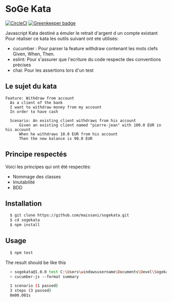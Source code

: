 # SoGe Kata
[![CircleCI](https://circleci.com/gh/maissani/sogekata.svg?style=svg)](https://circleci.com/gh/maissani/sogekata) [![Greenkeeper badge](https://badges.greenkeeper.io/maissani/sogekata.svg)](https://greenkeeper.io/)

Javascript Kata destiné a émuler le retrait d'argent d un compte existant
Pour réaliser ce kata les outils suivant ont ete utilisés:

- cucumber : Pour parser la feature withdraw contenant les mots clefs Given, When, Then.
- eslint: Pour s'assurer que l'ecriture du code respecte des conventions précises
- chai: Pour les assertions lors d'un test

## Le sujet du kata
``` gherkin
Feature: Withdraw from account
  As a client of the bank
  I want to withdraw money from my account
  In order to have cash

  Scenario: An existing client withdraws from his account
      Given an existing client named "pierre-jean" with 100.0 EUR in his account
      When he withdraws 10.0 EUR from his account
      Then the new balance is 90.0 EUR
```

## Principe respectés
Voici les principes qui ont été respectés: 
- Nommage des classes
- Imutabilité
- BDD

## Installation
``` bash
  $ git clone https://github.com/maissani/sogekata.git
  $ cd sogekata
  $ npm install
```

## Usage
``` bash
  $ npm test
```

The result should be like this 
``` bash
  > sogekata@1.0.0 test C:\Users\windowsusername\Documents\Devel\Sogekata // ie: I was on windows as soon as i made this kata
  > cucumber-js --format summary

  1 scenario (1 passed)
  3 steps (3 passed)
  0m00.001s
```